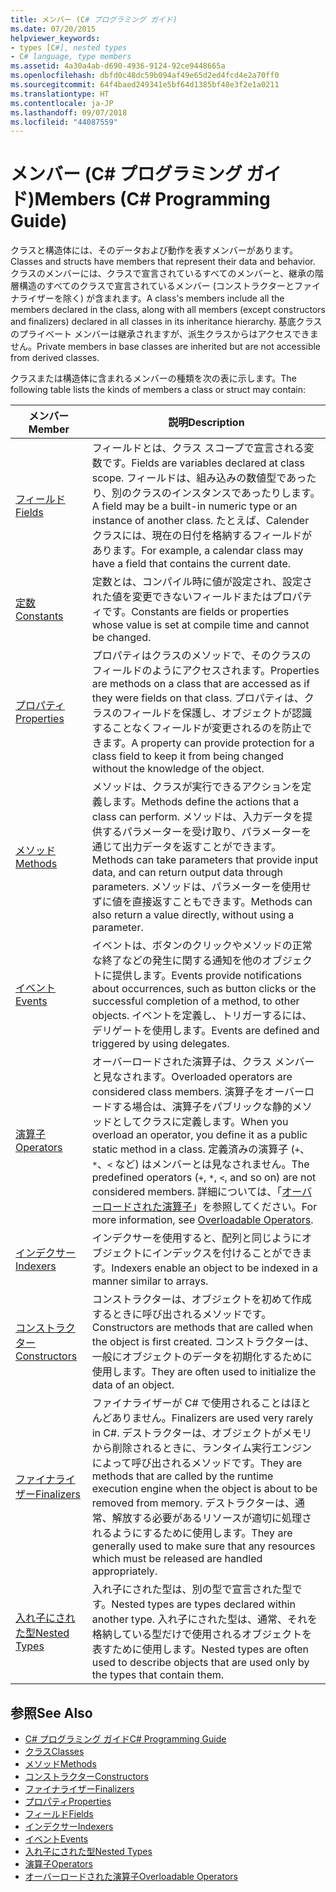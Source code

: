 ```yaml
---
title: メンバー (C# プログラミング ガイド)
ms.date: 07/20/2015
helpviewer_keywords:
- types [C#], nested types
- C# language, type members
ms.assetid: 4a30a4ab-d690-4936-9124-92ce9448665a
ms.openlocfilehash: dbfd0c48dc59b094af49e65d2ed4fcd4e2a70ff0
ms.sourcegitcommit: 64f4baed249341e5bf64d1385bf48e3f2e1a0211
ms.translationtype: HT
ms.contentlocale: ja-JP
ms.lasthandoff: 09/07/2018
ms.locfileid: "44087559"
---
```

# <a name="members-c-programming-guide"></a><span data-ttu-id="9fb4c-102">メンバー (C# プログラミング ガイド)</span><span class="sxs-lookup"><span data-stu-id="9fb4c-102">Members (C# Programming Guide)</span></span>
<span data-ttu-id="9fb4c-103">クラスと構造体には、そのデータおよび動作を表すメンバーがあります。</span><span class="sxs-lookup"><span data-stu-id="9fb4c-103">Classes and structs have members that represent their data and behavior.</span></span> <span data-ttu-id="9fb4c-104">クラスのメンバーには、クラスで宣言されているすべてのメンバーと、継承の階層構造のすべてのクラスで宣言されているメンバー (コンストラクターとファイナライザーを除く) が含まれます。</span><span class="sxs-lookup"><span data-stu-id="9fb4c-104">A class's members include all the members declared in the class, along with all members (except constructors and finalizers) declared in all classes in its inheritance hierarchy.</span></span> <span data-ttu-id="9fb4c-105">基底クラスのプライベート メンバーは継承されますが、派生クラスからはアクセスできません。</span><span class="sxs-lookup"><span data-stu-id="9fb4c-105">Private members in base classes are inherited but are not accessible from derived classes.</span></span>  
  
 <span data-ttu-id="9fb4c-106">クラスまたは構造体に含まれるメンバーの種類を次の表に示します。</span><span class="sxs-lookup"><span data-stu-id="9fb4c-106">The following table lists the kinds of members a class or struct may contain:</span></span>  
  
|<span data-ttu-id="9fb4c-107">メンバー</span><span class="sxs-lookup"><span data-stu-id="9fb4c-107">Member</span></span>|<span data-ttu-id="9fb4c-108">説明</span><span class="sxs-lookup"><span data-stu-id="9fb4c-108">Description</span></span>|  
|------------|-----------------|  
|[<span data-ttu-id="9fb4c-109">フィールド</span><span class="sxs-lookup"><span data-stu-id="9fb4c-109">Fields</span></span>](../../../csharp/programming-guide/classes-and-structs/fields.md)|<span data-ttu-id="9fb4c-110">フィールドとは、クラス スコープで宣言される変数です。</span><span class="sxs-lookup"><span data-stu-id="9fb4c-110">Fields are variables declared at class scope.</span></span> <span data-ttu-id="9fb4c-111">フィールドは、組み込みの数値型であったり、別のクラスのインスタンスであったりします。</span><span class="sxs-lookup"><span data-stu-id="9fb4c-111">A field may be a built-in numeric type or an instance of another class.</span></span> <span data-ttu-id="9fb4c-112">たとえば、Calender クラスには、現在の日付を格納するフィールドがあります。</span><span class="sxs-lookup"><span data-stu-id="9fb4c-112">For example, a calendar class may have a field that contains the current date.</span></span>|  
|[<span data-ttu-id="9fb4c-113">定数</span><span class="sxs-lookup"><span data-stu-id="9fb4c-113">Constants</span></span>](../../../csharp/programming-guide/classes-and-structs/constants.md)|<span data-ttu-id="9fb4c-114">定数とは、コンパイル時に値が設定され、設定された値を変更できないフィールドまたはプロパティです。</span><span class="sxs-lookup"><span data-stu-id="9fb4c-114">Constants are fields or properties whose value is set at compile time and cannot be changed.</span></span>|  
|[<span data-ttu-id="9fb4c-115">プロパティ</span><span class="sxs-lookup"><span data-stu-id="9fb4c-115">Properties</span></span>](../../../csharp/programming-guide/classes-and-structs/properties.md)|<span data-ttu-id="9fb4c-116">プロパティはクラスのメソッドで、そのクラスのフィールドのようにアクセスされます。</span><span class="sxs-lookup"><span data-stu-id="9fb4c-116">Properties are methods on a class that are accessed as if they were fields on that class.</span></span> <span data-ttu-id="9fb4c-117">プロパティは、クラスのフィールドを保護し、オブジェクトが認識することなくフィールドが変更されるのを防止できます。</span><span class="sxs-lookup"><span data-stu-id="9fb4c-117">A property can provide protection for a class field to keep it from being changed without the knowledge of the object.</span></span>|  
|[<span data-ttu-id="9fb4c-118">メソッド</span><span class="sxs-lookup"><span data-stu-id="9fb4c-118">Methods</span></span>](../../../csharp/programming-guide/classes-and-structs/methods.md)|<span data-ttu-id="9fb4c-119">メソッドは、クラスが実行できるアクションを定義します。</span><span class="sxs-lookup"><span data-stu-id="9fb4c-119">Methods define the actions that a class can perform.</span></span> <span data-ttu-id="9fb4c-120">メソッドは、入力データを提供するパラメーターを受け取り、パラメーターを通じて出力データを返すことができます。</span><span class="sxs-lookup"><span data-stu-id="9fb4c-120">Methods can take parameters that provide input data, and can return output data through parameters.</span></span> <span data-ttu-id="9fb4c-121">メソッドは、パラメーターを使用せずに値を直接返すこともできます。</span><span class="sxs-lookup"><span data-stu-id="9fb4c-121">Methods can also return a value directly, without using a parameter.</span></span>|  
|[<span data-ttu-id="9fb4c-122">イベント</span><span class="sxs-lookup"><span data-stu-id="9fb4c-122">Events</span></span>](../../../csharp/programming-guide/events/index.md)|<span data-ttu-id="9fb4c-123">イベントは、ボタンのクリックやメソッドの正常な終了などの発生に関する通知を他のオブジェクトに提供します。</span><span class="sxs-lookup"><span data-stu-id="9fb4c-123">Events provide notifications about occurrences, such as button clicks or the successful completion of a method, to other objects.</span></span> <span data-ttu-id="9fb4c-124">イベントを定義し、トリガーするには、デリゲートを使用します。</span><span class="sxs-lookup"><span data-stu-id="9fb4c-124">Events are defined and triggered by using delegates.</span></span>|  
|[<span data-ttu-id="9fb4c-125">演算子</span><span class="sxs-lookup"><span data-stu-id="9fb4c-125">Operators</span></span>](../../../csharp/programming-guide/statements-expressions-operators/operators.md)|<span data-ttu-id="9fb4c-126">オーバーロードされた演算子は、クラス メンバーと見なされます。</span><span class="sxs-lookup"><span data-stu-id="9fb4c-126">Overloaded operators are considered class members.</span></span> <span data-ttu-id="9fb4c-127">演算子をオーバーロードする場合は、演算子をパブリックな静的メソッドとしてクラスに定義します。</span><span class="sxs-lookup"><span data-stu-id="9fb4c-127">When you overload an operator, you define it as a public static method in a class.</span></span> <span data-ttu-id="9fb4c-128">定義済みの演算子 (`+`、`*`、`<` など) はメンバーとは見なされません。</span><span class="sxs-lookup"><span data-stu-id="9fb4c-128">The predefined operators (`+`, `*`, `<`, and so on) are not considered members.</span></span> <span data-ttu-id="9fb4c-129">詳細については、「[オーバーロードされた演算子](../../../csharp/programming-guide/statements-expressions-operators/overloadable-operators.md)」を参照してください。</span><span class="sxs-lookup"><span data-stu-id="9fb4c-129">For more information, see [Overloadable Operators](../../../csharp/programming-guide/statements-expressions-operators/overloadable-operators.md).</span></span>|  
|[<span data-ttu-id="9fb4c-130">インデクサー</span><span class="sxs-lookup"><span data-stu-id="9fb4c-130">Indexers</span></span>](../../../csharp/programming-guide/indexers/index.md)|<span data-ttu-id="9fb4c-131">インデクサーを使用すると、配列と同じようにオブジェクトにインデックスを付けることができます。</span><span class="sxs-lookup"><span data-stu-id="9fb4c-131">Indexers enable an object to be indexed in a manner similar to arrays.</span></span>|  
|[<span data-ttu-id="9fb4c-132">コンストラクター</span><span class="sxs-lookup"><span data-stu-id="9fb4c-132">Constructors</span></span>](../../../csharp/programming-guide/classes-and-structs/constructors.md)|<span data-ttu-id="9fb4c-133">コンストラクターは、オブジェクトを初めて作成するときに呼び出されるメソッドです。</span><span class="sxs-lookup"><span data-stu-id="9fb4c-133">Constructors are methods that are called when the object is first created.</span></span> <span data-ttu-id="9fb4c-134">コンストラクターは、一般にオブジェクトのデータを初期化するために使用します。</span><span class="sxs-lookup"><span data-stu-id="9fb4c-134">They are often used to initialize the data of an object.</span></span>|  
|[<span data-ttu-id="9fb4c-135">ファイナライザー</span><span class="sxs-lookup"><span data-stu-id="9fb4c-135">Finalizers</span></span>](../../../csharp/programming-guide/classes-and-structs/destructors.md)|<span data-ttu-id="9fb4c-136">ファイナライザーが C# で使用されることはほとんどありません。</span><span class="sxs-lookup"><span data-stu-id="9fb4c-136">Finalizers are used very rarely in C#.</span></span> <span data-ttu-id="9fb4c-137">デストラクターは、オブジェクトがメモリから削除されるときに、ランタイム実行エンジンによって呼び出されるメソッドです。</span><span class="sxs-lookup"><span data-stu-id="9fb4c-137">They are methods that are called by the runtime execution engine when the object is about to be removed from memory.</span></span> <span data-ttu-id="9fb4c-138">デストラクターは、通常、解放する必要があるリソースが適切に処理されるようにするために使用します。</span><span class="sxs-lookup"><span data-stu-id="9fb4c-138">They are generally used to make sure that any resources which must be released are handled appropriately.</span></span>|  
|[<span data-ttu-id="9fb4c-139">入れ子にされた型</span><span class="sxs-lookup"><span data-stu-id="9fb4c-139">Nested Types</span></span>](../../../csharp/programming-guide/classes-and-structs/nested-types.md)|<span data-ttu-id="9fb4c-140">入れ子にされた型は、別の型で宣言された型です。</span><span class="sxs-lookup"><span data-stu-id="9fb4c-140">Nested types are types declared within another type.</span></span> <span data-ttu-id="9fb4c-141">入れ子にされた型は、通常、それを格納している型だけで使用されるオブジェクトを表すために使用します。</span><span class="sxs-lookup"><span data-stu-id="9fb4c-141">Nested types are often used to describe objects that are used only by the types that contain them.</span></span>|  
  
## <a name="see-also"></a><span data-ttu-id="9fb4c-142">参照</span><span class="sxs-lookup"><span data-stu-id="9fb4c-142">See Also</span></span>

- [<span data-ttu-id="9fb4c-143">C# プログラミング ガイド</span><span class="sxs-lookup"><span data-stu-id="9fb4c-143">C# Programming Guide</span></span>](../../../csharp/programming-guide/index.md)  
- [<span data-ttu-id="9fb4c-144">クラス</span><span class="sxs-lookup"><span data-stu-id="9fb4c-144">Classes</span></span>](../../../csharp/programming-guide/classes-and-structs/classes.md)  
- [<span data-ttu-id="9fb4c-145">メソッド</span><span class="sxs-lookup"><span data-stu-id="9fb4c-145">Methods</span></span>](../../../csharp/programming-guide/classes-and-structs/methods.md)  
- [<span data-ttu-id="9fb4c-146">コンストラクター</span><span class="sxs-lookup"><span data-stu-id="9fb4c-146">Constructors</span></span>](../../../csharp/programming-guide/classes-and-structs/constructors.md)  
- [<span data-ttu-id="9fb4c-147">ファイナライザー</span><span class="sxs-lookup"><span data-stu-id="9fb4c-147">Finalizers</span></span>](../../../csharp/programming-guide/classes-and-structs/destructors.md)  
- [<span data-ttu-id="9fb4c-148">プロパティ</span><span class="sxs-lookup"><span data-stu-id="9fb4c-148">Properties</span></span>](../../../csharp/programming-guide/classes-and-structs/properties.md)  
- [<span data-ttu-id="9fb4c-149">フィールド</span><span class="sxs-lookup"><span data-stu-id="9fb4c-149">Fields</span></span>](../../../csharp/programming-guide/classes-and-structs/fields.md)  
- [<span data-ttu-id="9fb4c-150">インデクサー</span><span class="sxs-lookup"><span data-stu-id="9fb4c-150">Indexers</span></span>](../../../csharp/programming-guide/indexers/index.md)  
- [<span data-ttu-id="9fb4c-151">イベント</span><span class="sxs-lookup"><span data-stu-id="9fb4c-151">Events</span></span>](../../../csharp/programming-guide/events/index.md)  
- [<span data-ttu-id="9fb4c-152">入れ子にされた型</span><span class="sxs-lookup"><span data-stu-id="9fb4c-152">Nested Types</span></span>](../../../csharp/programming-guide/classes-and-structs/nested-types.md)  
- [<span data-ttu-id="9fb4c-153">演算子</span><span class="sxs-lookup"><span data-stu-id="9fb4c-153">Operators</span></span>](../../../csharp/programming-guide/statements-expressions-operators/operators.md)  
- [<span data-ttu-id="9fb4c-154">オーバーロードされた演算子</span><span class="sxs-lookup"><span data-stu-id="9fb4c-154">Overloadable Operators</span></span>](../../../csharp/programming-guide/statements-expressions-operators/overloadable-operators.md)
